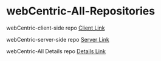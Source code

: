 # webCentric-All-Repositories

webCentric-client-side repo
<a href="https://github.com/Avishekdevnath/webCentric-client-side.git">Client Link</a> 


webCentric-server-side repo
<a href="https://github.com/Avishekdevnath/webCentric-server-side.git">Server Link</a> 


webCentric-All Details repo
<a href="https://github.com/Avishekdevnath/webCentric-project-details.git">Details Link</a> 
